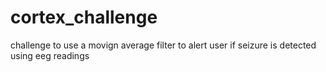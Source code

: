 # cortex_challenge
challenge to use a movign average filter to alert user if seizure is detected using eeg readings
